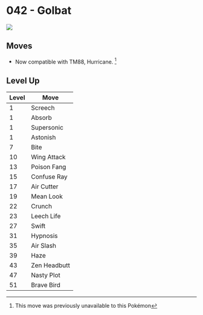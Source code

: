 # 042 - Golbat
![][042]

## Moves

 - Now compatible with TM88, Hurricane. [^1]

## Level Up

Level | Move
---   | ---
  1   | Screech
  1   | Absorb
  1   | Supersonic
  1   | Astonish
  7   | Bite
 10   | Wing Attack
 13   | Poison Fang
 15   | Confuse Ray
 17   | Air Cutter
 19   | Mean Look
 22   | Crunch
 23   | Leech Life
 27   | Swift
 31   | Hypnosis
 35   | Air Slash
 39   | Haze
 43   | Zen Headbutt
 47   | Nasty Plot
 51   | Brave Bird



[042]: ../img/pokemon/042.png

[^1]: This move was previously unavailable to this Pokémon